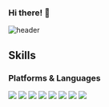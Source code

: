 
### Hi there! 👋
![header](https://capsule-render.vercel.app/api?type=waving&color=auto&height=200&section=header&desc=I%20am%20a%20&descAlign=20&descAlignY=26&text=Front-End%20Developer&animation=twinkling&fontSize=60&fontAlignY=44)

## Skills
### Platforms & Languages
<img src="https://img.shields.io/badge/JAVASCRIPT-323330?style=for-the-badge&logo=javascript&logoColor=yellow"/> <img src="https://img.shields.io/badge/TYPESCRIPT-2E3A59?style=for-the-badge&logo=typescript&logoColor=blue"/> <img src="https://img.shields.io/badge/REACT-21232A?style=for-the-badge&logo=react&logoColor=blue"/> <img src="https://img.shields.io/badge/NEXT.JS-000000?style=for-the-badge&logo=nextdotjs&logoColor=white"/>
<img src="https://img.shields.io/badge/STYLED--COMPONENTS-DB7093?style=for-the-badge&logo=styledcomponents&logoColor=white"/> <img src="https://img.shields.io/badge/MUI-101418?style=for-the-badge&logo=mui&logoColor=blue"/> <img src="https://img.shields.io/badge/TAILWINDCSS-0CA6E9?style=for-the-badge&logo=tailwindcss&logoColor=white"/> <img src="https://img.shields.io/badge/FIGMA-F24E1E?style=for-the-badge&logo=figma&logoColor=white"/>


<!--
**Givehim/Givehim** is a ✨ _special_ ✨ repository because its `README.md` (this file) appears on your GitHub profile.

Here are some ideas to get you started:

- 🔭 I’m currently working on ...
- 🌱 I’m currently learning ...
- 👯 I’m looking to collaborate on ...
- 🤔 I’m looking for help with ...
- 💬 Ask me about ...
- 📫 How to reach me: ...
- 😄 Pronouns: ...
- ⚡ Fun fact: ...
-->
